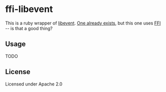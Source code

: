 # ffi-libevent

This is a ruby wrapper of [libevent](http://libevent.org/).  [One
already exists](https://github.com/ayanko/libevent), but this one uses
[FFI](https://github.com/ffi/ffi) -- is that a good thing?


## Usage

TODO


## License

Licensed under Apache 2.0